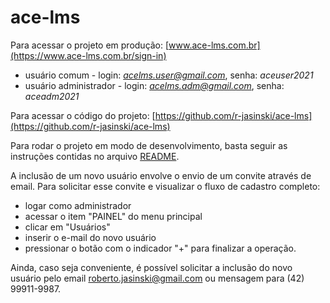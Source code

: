 # ace-lms

Para acessar o projeto em produção: [www.ace-lms.com.br](https://www.ace-lms.com.br/sign-in)
* usuário comum - login: *acelms.user@gmail.com*, senha: *aceuser2021*
* usuário administrador - login: *acelms.adm@gmail.com*, senha: *aceadm2021*

Para acessar o código do projeto: [https://github.com/r-jasinski/ace-lms](https://github.com/r-jasinski/ace-lms)

Para rodar o projeto em modo de desenvolvimento, basta seguir as instruções contidas no arquivo [README](https://github.com/r-jasinski/ace-lms#readme).

A inclusão de um novo usuário envolve o envio de um convite através de email. Para solicitar esse convite e visualizar o fluxo de cadastro completo:
* logar como administrador
* acessar o item "PAINEL" do menu principal
* clicar em "Usuários"
* inserir o e-mail do novo usuário
* pressionar o botão com o indicador "+" para finalizar a operação.

Ainda, caso seja conveniente, é possível solicitar a inclusão do novo usuário pelo email roberto.jasinski@gmail.com ou mensagem para (42) 99911-9987.